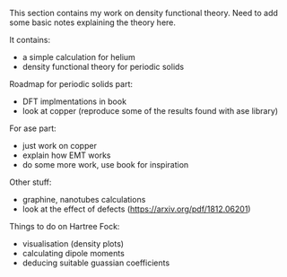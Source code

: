 This section contains my work on density functional theory. Need to add some basic notes explaining the theory here.

It contains:
- a simple calculation for helium
- density functional theory for periodic solids

Roadmap for periodic solids part:
- DFT implmentations in book
- look at copper (reproduce some of the results found with ase library)

For ase part:
- just work on copper
- explain how EMT works
- do some more work, use book for inspiration

Other stuff:
- graphine, nanotubes calculations
- look at the effect of defects (https://arxiv.org/pdf/1812.06201)

Things to do on Hartree Fock:
- visualisation (density plots)
- calculating dipole moments
- deducing suitable guassian coefficients